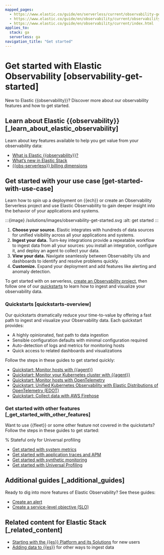 ```yaml
---
mapped_pages:
  - https://www.elastic.co/guide/en/serverless/current/observability-get-started.html
  - https://www.elastic.co/guide/en/observability/current/observability-get-started.html
  - https://www.elastic.co/guide/en/observability/current/index.html
applies_to:
  stack: ga
  serverless: ga
navigation_title: "Get started"
---
```


# Get started with Elastic Observability [observability-get-started]


New to Elastic {{observability}}? Discover more about our observability features and how to get started.


## Learn about Elastic {{observability}} [_learn_about_elastic_observability]

Learn about key features available to help you get value from your observability data:

* [What is Elastic {{observability}}?](/solutions/observability/get-started/what-is-elastic-observability.md)
* [What’s new in Elastic Stack](https://www.elastic.co/guide/en/observability/current/whats-new.html)
* [{{obs-serverless}} billing dimensions](/deploy-manage/cloud-organization/billing/elastic-observability-billing-dimensions.md)


## Get started with your use case [get-started-with-use-case]

Learn how to spin up a deployment on {{ech}} or create an Observability Serverless project and use Elastic Observability to gain deeper insight into the behavior of your applications and systems.

:::{image} /solutions/images/observability-get-started.svg
:alt: get started
:::

1. **Choose your source.** Elastic integrates with hundreds of data sources for unified visibility across all your applications and systems.
2. **Ingest your data.** Turn-key integrations provide a repeatable workflow to ingest data from all your sources: you install an integration, configure it, and deploy an agent to collect your data.
3. **View your data.** Navigate seamlessly between Observabilty UIs and dashboards to identify and resolve problems quickly.
4. **Customize.** Expand your deployment and add features like alerting and anomaly detection.

To get started with on serverless, [create an Observability project](/solutions/observability/get-started/create-an-observability-project.md), then follow one of our [quickstarts](/solutions/observability/get-started.md#quickstarts-overview) to learn how to ingest and visualize your observability data.

### Quickstarts [quickstarts-overview]

Our quickstarts dramatically reduce your time-to-value by offering a fast path to ingest and visualize your Observability data. Each quickstart provides:

* A highly opinionated, fast path to data ingestion
* Sensible configuration defaults with minimal configuration required
* Auto-detection of logs and metrics for monitoring hosts
* Quick access to related dashboards and visualizations

Follow the steps in these guides to get started quickly:

* [Quickstart: Monitor hosts with {{agent}}](/solutions/observability/get-started/quickstart-monitor-hosts-with-elastic-agent.md)
* [Quickstart: Monitor your Kubernetes cluster with {{agent}}](/solutions/observability/get-started/quickstart-monitor-kubernetes-cluster-with-elastic-agent.md)
* [Quickstart: Monitor hosts with OpenTelemetry](/solutions/observability/get-started/quickstart-monitor-hosts-with-opentelemetry.md)
* [Quickstart: Unified Kubernetes Observability with Elastic Distributions of OpenTelemetry (EDOT)](/solutions/observability/get-started/quickstart-unified-kubernetes-observability-with-elastic-distributions-of-opentelemetry-edot.md)
* [Quickstart: Collect data with AWS Firehose](/solutions/observability/get-started/quickstart-collect-data-with-aws-firehose.md)


### Get started with other features [_get_started_with_other_features]

Want to use {{fleet}} or some other feature not covered in the quickstarts? Follow the steps in these guides to get started:

% Stateful only for Universal profiling

* [Get started with system metrics](/solutions/observability/infra-and-hosts/get-started-with-system-metrics.md)
* [Get started with application traces and APM](/solutions/observability/apm/get-started-fleet-managed-apm-server.md)
* [Get started with synthetic monitoring](/solutions/observability/synthetics/index.md)
* [Get started with Universal Profiling](/solutions/observability/infra-and-hosts/get-started-with-universal-profiling.md)


## Additional guides [_additional_guides]

Ready to dig into more features of Elastic Observability? See these guides:

* [Create an alert](/solutions/observability/incident-management/alerting.md)
* [Create a service-level objective (SLO)](/solutions/observability/incident-management/create-an-slo.md)

## Related content for Elastic Stack [_related_content]

* [Starting with the {{es}} Platform and its Solutions](/get-started/index.md) for new users
* [Adding data to {{es}}](/manage-data/ingest.md) for other ways to ingest data